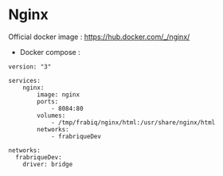 Nginx
============

Official docker image : https://hub.docker.com/_/nginx/


* Docker compose :
```
version: "3"

services:
    nginx:
        image: nginx
        ports:
            - 8084:80
        volumes:
            - /tmp/frabiq/nginx/html:/usr/share/nginx/html 
        networks:
            - frabriqueDev  

networks:
  frabriqueDev:
    driver: bridge
```

